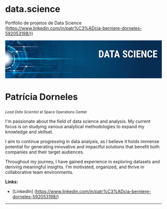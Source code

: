 # data.science
Portfólio de projetos de Data Science
(https://www.linkedin.com/in/patr%C3%ADcia-berniere-dorneles-592053198/)) 

<p align="center">
  <img src="banner data science.png" >
</p>

# Patrícia Dorneles
<sub>*Lead Data Scientist* at Space Operations Center</sub>

I'm passionate about the field of data science and analysis. My current focus is on studying various analytical methodologies to expand my knowledge and skillset.

I aim to continue progressing in data analysis, as I believe it holds immense potential for generating innovative and impactful solutions that benefit both companies and their target audiences.

Throughout my journey, I have gained experience in exploring datasets and deriving meaningful insights. I'm motivated, organized, and thrive in collaborative team environments.

**Links:**
* [LinkedIn] (https://www.linkedin.com/in/patr%C3%ADcia-berniere-dorneles-592053198/)


---




